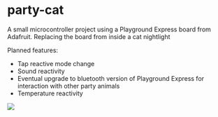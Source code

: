 # party-cat

A small microcontroller project using a Playground Express board from Adafruit. Replacing the board from inside a cat nightlight

Planned features:
- Tap reactive mode change
- Sound reactivity
- Eventual upgrade to bluetooth version of Playground Express for interaction with other party animals
- Temperature reactivity

![](https://images-na.ssl-images-amazon.com/images/I/41dRGRo46RL.__AC_SX300_SY300_QL70_ML2_.jpg)
